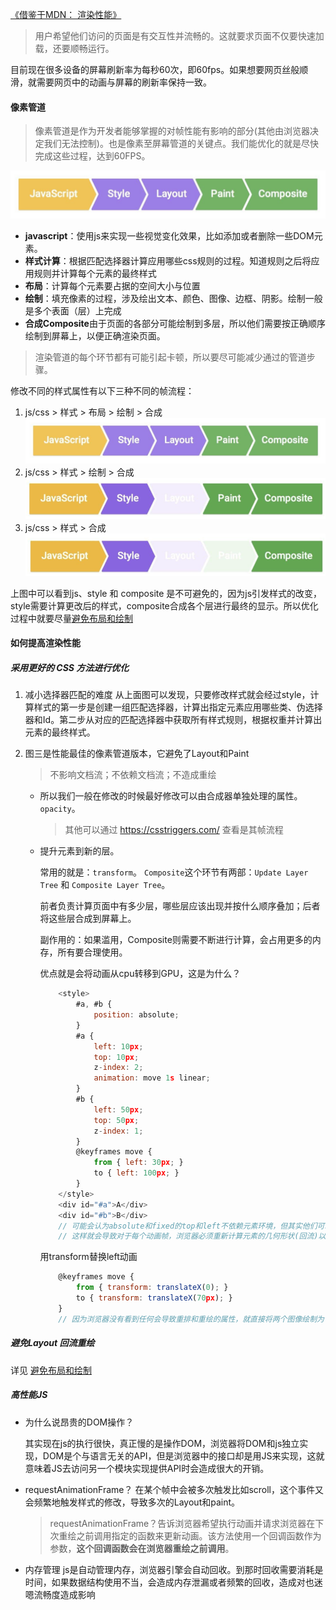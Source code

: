 
[《借鉴于MDN：
渲染性能》](https://developers.google.cn/web/fundamentals/performance/rendering "MDN")

> 用户希望他们访问的页面是有交互性并流畅的。这就要求页面不仅要快速加载，还要顺畅运行。

目前现在很多设备的屏幕刷新率为每秒60次，即60fps。如果想要网页丝般顺滑，就需要网页中的动画与屏幕的刷新率保持一致。



#### 像素管道
> 像素管道是作为开发者能够掌握的对帧性能有影响的部分(其他由浏览器决定我们无法控制)。也是像素至屏幕管道的关键点。我们能优化的就是尽快完成这些过程，达到60FPS。

![Alt text](./images/htmlRender/2.jpg)

- <b>javascript</b>：使用js来实现一些视觉变化效果，比如添加或者删除一些DOM元素。
- <b>样式计算</b>：根据匹配选择器计算应用哪些css规则的过程。知道规则之后将应用规则并计算每个元素的最终样式
- <b>布局</b>：计算每个元素要占据的空间大小与位置
- <b>绘制</b>：填充像素的过程，涉及绘出文本、颜色、图像、边框、阴影。绘制一般是多个表面（层）上完成
- <b>合成Composite</b>由于页面的各部分可能绘制到多层，所以他们需要按正确顺序绘制到屏幕上，以便正确渲染页面。

> 渲染管道的每个环节都有可能引起卡顿，所以要尽可能减少通过的管道步骤。

修改不同的样式属性有以下三种不同的帧流程：
1. js/css > 样式 > 布局 > 绘制 > 合成
![Alt text](./images/htmlRender/2.jpg)
2. js/css > 样式 > 绘制 > 合成
![Alt text](./images/htmlRender/3.png)
3. js/css > 样式 > 合成
![Alt text](./images/htmlRender/4.png)

上图中可以看到js、style 和 composite 是不可避免的，因为js引发样式的改变，style需要计算更改后的样式，composite合成各个层进行最终的显示。所以优化过程中就要尽量[避免布局和绘制](./回流与重绘.md "回流与重绘")

#### 如何提高渲染性能

##### 采用更好的 CSS 方法进行优化

1. 减小选择器匹配的难度
从上面图可以发现，只要修改样式就会经过style，计算样式的第一步是创建一组匹配选择器，计算出指定元素应用哪些类、伪选择器和Id。第二步从对应的匹配选择器中获取所有样式规则，根据权重并计算出元素的最终样式。

2. 图三是性能最佳的像素管道版本，它避免了Layout和Paint
    > 不影响文档流；不依赖文档流；不造成重绘

    - 所以我们一般在修改的时候最好修改可以由合成器单独处理的属性。`opacity`。
        > 其他可以通过 https://csstriggers.com/ 查看是其帧流程 

    - 提升元素到新的层。

        常用的就是：`transform`。
`Composite`这个环节有两部：`Update Layer Tree` 和 `Composite Layer Tree`。

        前者负责计算页面中有多少层，哪些层应该出现并按什么顺序叠加；后者将这些层合成到屏幕上。
        
        副作用的：如果滥用，Composite则需要不断进行计算，会占用更多的内存，所有要合理使用。

        优点就是会将动画从cpu转移到GPU，这是为什么？
    
        ```javascript
            <style>
                #a, #b {
                    position: absolute;
                }
                #a {
                    left: 10px;
                    top: 10px;
                    z-index: 2;
                    animation: move 1s linear;
                }
                #b {
                    left: 50px;
                    top: 50px;
                    z-index: 1;
                }
                @keyframes move {
                    from { left: 30px; }
                    to { left: 100px; }
                }
            </style>
            <div id="#a">A</div>
            <div id="#b">B</div>
            // 可能会认为absolute和fixed的top和left不依赖元素环境，但其实他们可以接收取决于定位父级大小的百分比值。同样，em，vh和其他单位取决于他们的环境。
            // 这样就会导致对于每个动画帧，浏览器必须重新计算元素的几何形状(回流)以及重绘，然后再次发送到GPU将其显示在屏幕上。回流和重绘非常耗性能，虽然现在很聪明只重绘页面中改变的区域，但是动画还是不够平滑
        ```

        用transform替换left动画
        ```javascript
            @keyframes move {
                from { transform: translateX(0); }
                to { transform: translateX(70px); }
            }
            // 因为浏览器没有看到任何会导致重排和重绘的属性，就直接将两个图像绘制为合并成涂层并发送给GPU
        ```
        

##### 避免Layout 回流重绘
详见 [避免布局和绘制](./回流与重绘.md "回流与重绘")


##### 高性能JS

- 为什么说昂贵的DOM操作？

    其实现在js的执行很快，真正慢的是操作DOM，浏览器将DOM和js独立实现，DOM是个与语言无关的API，但是浏览器中的接口却是用JS来实现，这就意味着JS去访问另一个模块实现提供API时会造成很大的开销。


- requestAnimationFrame？
    在某个帧中会被多次触发比如scroll，这个事件又会频繁地触发样式的修改，导致多次的Layout和paint。
    > requestAnimationFrame？告诉浏览器希望执行动画并请求浏览器在下次重绘之前调用指定的函数来更新动画。该方法使用一个回调函数作为参数，<b>这个回调函数会在浏览器重绘之前调用</b>。

- 内存管理
    js是自动管理内存，浏览器引擎会自动回收。到那时回收需要消耗是时间，如果数据结构使用不当，会造成内存泄漏或者频繁的回收，造成对也迷嗯流畅度造成影响
